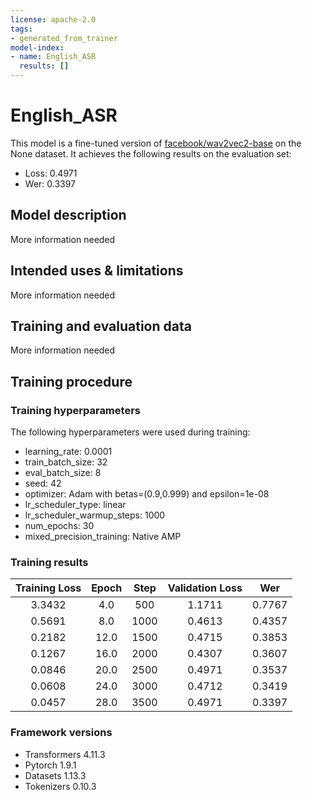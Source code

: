 ```yaml
---
license: apache-2.0
tags:
- generated_from_trainer
model-index:
- name: English_ASR
  results: []
---
```


<!-- This model card has been generated automatically according to the information the Trainer had access to. You
should probably proofread and complete it, then remove this comment. -->

# English_ASR

This model is a fine-tuned version of [facebook/wav2vec2-base](https://huggingface.co/facebook/wav2vec2-base) on the None dataset.
It achieves the following results on the evaluation set:
- Loss: 0.4971
- Wer: 0.3397

## Model description

More information needed

## Intended uses & limitations

More information needed

## Training and evaluation data

More information needed

## Training procedure

### Training hyperparameters

The following hyperparameters were used during training:
- learning_rate: 0.0001
- train_batch_size: 32
- eval_batch_size: 8
- seed: 42
- optimizer: Adam with betas=(0.9,0.999) and epsilon=1e-08
- lr_scheduler_type: linear
- lr_scheduler_warmup_steps: 1000
- num_epochs: 30
- mixed_precision_training: Native AMP

### Training results

| Training Loss | Epoch | Step | Validation Loss | Wer    |
|:-------------:|:-----:|:----:|:---------------:|:------:|
| 3.3432        | 4.0   | 500  | 1.1711          | 0.7767 |
| 0.5691        | 8.0   | 1000 | 0.4613          | 0.4357 |
| 0.2182        | 12.0  | 1500 | 0.4715          | 0.3853 |
| 0.1267        | 16.0  | 2000 | 0.4307          | 0.3607 |
| 0.0846        | 20.0  | 2500 | 0.4971          | 0.3537 |
| 0.0608        | 24.0  | 3000 | 0.4712          | 0.3419 |
| 0.0457        | 28.0  | 3500 | 0.4971          | 0.3397 |


### Framework versions

- Transformers 4.11.3
- Pytorch 1.9.1
- Datasets 1.13.3
- Tokenizers 0.10.3
